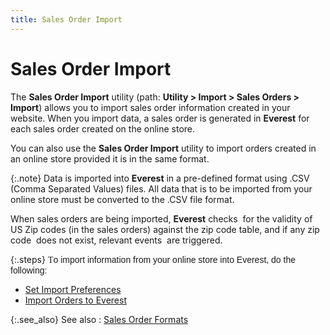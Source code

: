 ```yaml
---
title: Sales Order Import
---
```


# Sales Order Import


The **Sales Order Import** utility  (path: **Utility &gt; Import &gt; Sales 
 Orders &gt; Import**) allows you to import sales order information  created in your website. When you import data, a sales order is generated  in **Everest** for each sales order  created on the online store.


You can also use the **Sales Order Import**  utility to import orders created in an online store provided it is in  the same format.


{:.note}
Data is imported into **Everest**  in a pre-defined format using .CSV (Comma Separated Values) files. All  data that is to be imported from your online store must be converted to  the .CSV file format.


When sales orders are being imported, **Everest** checks  for  the validity of US Zip codes (in the sales orders) against the zip code  table, and if any zip code  does  not exist, relevant events  are  triggered.


{:.steps}
<font style="font-family: Verdana;" face="verdana">T<span style="font-family: Verdana, sans-serif;">o 
 import information from your online store into Everest, do the following:</span></font>

- [Set  Import Preferences]({{site.utl_baseurl}}/db-utils/so-import/set-prefs/set_import_preferences_yahoo_import_utility_content.html)
- [Import  Orders to Everest]({{site.utl_baseurl}}/db-utils/so-import/wizard/orders_import_to_everest_yahoo_import_utility_content.html)



{:.see_also}
See also
: [Sales  Order Formats]({{site.utl_baseurl}}/db-utils/so-import/wizard/orders_import_to_everest_yahoo_import_utility_content.html)

